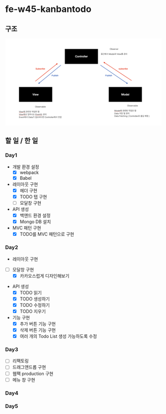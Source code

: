 # fe-w45-kanbantodo

## 구조

![구조](./docs/image/arc.png)

## 할 일 / 한 일

### Day1

- 개발 환경 설정
  - [x] webpack
  - [x] Babel
- 레이아웃 구현
  - [x] 헤더 구현
  - [x] TODO 탭 구현
  - [ ] 모달창 구현
- API 생성
  - [x] 백앤드 환경 설정
  - [x] Mongo DB 설치
- MVC 패턴 구현
  - [x] TODO를 MVC 패턴으로 구현

### Day2

- 레이아웃 구현
- [ ] 모달창 구현
  - [x] 카카오스럽게 디자인해보기
- API 생성
  - [x] TODO 읽기
  - [x] TODO 생성하기
  - [x] TODO 수정하기
  - [x] TODO 지우기
- 기능 구현
  - [x] 추가 버튼 기능 구현
  - [x] 삭제 버튼 기능 구현
  - [x] 여러 개의 Todo List 생성 가능하도록 수정

### Day3

- [ ] 리팩토링
- [ ] 드래그앤드롭 구현
- [ ] 웹팩 production 구현
- [ ] 메뉴 창 구현

### Day4

### Day5
